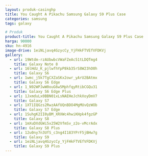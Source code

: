 ```yaml
---
layout: produk-casinghp
title: You Caught A Pikachu Samsung Galaxy S9 Plus Case
categories: samsung
tags: galaxy

# Produk
product-title: You Caught A Pikachu Samsung Galaxy S9 Plus Case
harga: 90000
sku: hn-4916
image-drive: 1eiNLjavq4GzycCy_YjFHkFTVEfVFDKVj
gallery:
  - url: 19Wtdm-rzAUbwbcVWaFZeAc51tLDQTmg4
    title: Galaxy Note 8
  - url: 16lHdz_K_pjlwfhYpP8kb35rS8W23hO0h
    title: Galaxy S6
  - url: 1wmc_j5k7TgCXZaSKx2owr_yArU2BAtmx
    title: Galaxy S6 Edge
  - url: 1_N92WPJwW0ouG6w5MphfqyRtibCGQu31
    title: Galaxy S6 Edge Plus
  - url: 1JxmduLx0BBN01xLsNAEHeJchkXoyDmV7
    title: Galaxy S7
  - url: 1XT1IQGzs2RwzAAfUQnBDO4MgMUvQzWOb
    title: Galaxy S7 Edge
  - url: 1SuhgK2II0yBM_XRXWc4hwiKHpk4fgzGP
    title: Galaxy S8
  - url: 1mXuDXdGWi5x25W2VfmSv_z2o-vMcrAdx
    title: Galaxy S8 Plus
  - url: 12u0ny7n3UfS_c3ng4I183YPrF5jBHw7g
    title: Galaxy S9
  - url: 1eiNLjavq4GzycCy_YjFHkFTVEfVFDKVj
    title: Galaxy S9 Plus
---
```

